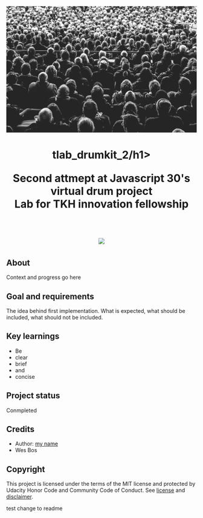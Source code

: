 

<div align="center"><img src="/background.jpg"></div>
<h1 align="center">tlab_drumkit_2/h1>
<p align="center"><strong>Second attmept at Javascript 30's virtual drum project</strong>
<br>Lab for TKH innovation fellowship</p>
<br/>
<div align="center"><img src="demo.gif"></img></div>
<h2>About</h2>
Context and progress go here

<h2>Goal and requirements</h2>

The idea behind first implementation. What is expected, what should be included, what should not be included.

<h2>Key learnings</h2>

- Be 
- clear
- brief 
- and 
- concise


<h2>Project status</h2>
Conmpleted

<h2>Credits</h2>

- Author: <a href="my linkeding" target="_blank">my name</a>
-  Wes Bos

<h2>Copyright</h2>
This project is licensed under the terms of the MIT license and protected by Udacity Honor Code and Community Code of Conduct. See <a href="LICENSE.md">license</a> and <a href="LICENSE.DISCLAIMER.md">disclaimer</a>.

test change to readme